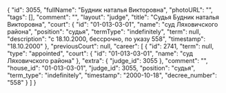 {
    "id": 3055,
    "fullName": "Будник наталья Викторовна",
    "photoURL": "",
    "tags": [],
    "comment": "",
    "layout": "judge",
    "title": "Судья Будник наталья Викторовна",
    "court": {
        "id": "01-013-03-01",
        "name": "суд Ляховичского района",
        "position": "судья",
        "termType": "indefinitely",
        "term": null,
        "description": "c 18.10.2000, бессрочно, по указу 558",
        "timestamp": "18.10.2000"
    },
    "previousCourt": null,
    "career": [
        {
            "id": 2741,
            "term": null,
            "type": "appointed",
            "court": {
                "id": "01-013-03-01",
                "name": "суд Ляховичского района"
            },
            "extra": {
                "judge_id": 3055
            },
            "comment": "",
            "house_id": "01-013-03-01",
            "judge_id": 3055,
            "position": "судья",
            "term_type": "indefinitely",
            "timestamp": "2000-10-18",
            "decree_number": "558"
        }
    ]
}